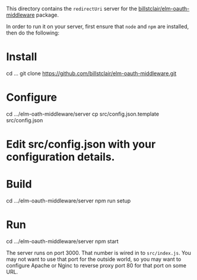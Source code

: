 This directory contains the `redirectUri` server for the [billstclair/elm-oauth-middleware](http://package.elm-lang.org/packages/billstclair/elm-oauth-middleware/latest) package.

In order to run it on your server, first ensure that `node` and `npm` are installed, then do the following:

# Install
cd ...
git clone https://github.com/billstclair/elm-oauth-middleware.git

# Configure
cd .../elm-oath-middleware/server
cp src/config.json.template src/config.json
# Edit src/config.json with your configuration details.

# Build
cd .../elm-oauth-middleware/server
npm run setup

# Run
cd .../elm-oauth-middleware/server
npm start

The server runs on port 3000. That number is wired in to `src/index.js`. You may not want to use that port for the outside world, so you may want to configure Apache or Nginc to reverse proxy port 80 for that port on some URL.
